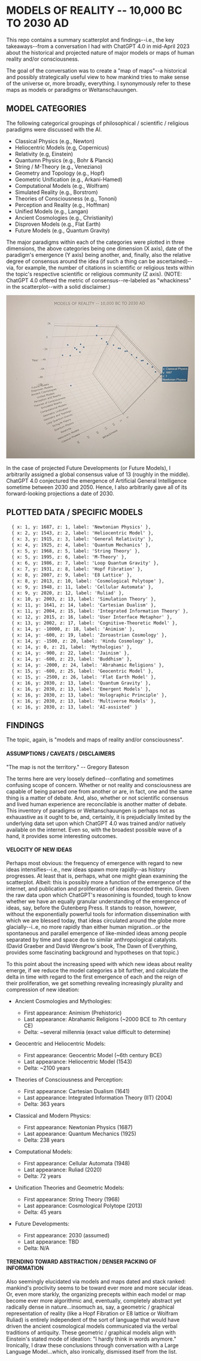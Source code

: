 # MODELS OF REALITY -- 10,000 BC TO 2030 AD

This repo contains a summary scatterplot and findings--i.e., the key takeaways--from a conversation I had with ChatGPT 4.0 in mid-April 2023 about the historical and projected nature of major models or maps of human reality and/or consciousness.

The goal of the conversation was to create a "map of maps"--a historical and possibly strategically useful view to how mankind tries to make sense of the universe or, more broadly, everything. I synonymously refer to these maps as models or paradigms or Weltanschauungen.

## MODEL CATEGORIES

The following categorical groupings of philosophical / scientific / religious paradigms were discussed with the AI.

* Classical Physics (e.g., Newton)
* Heliocentric Models (e.g, Copernicus)
* Relativity (e.g, Einstein)
* Quantumn Physics (e.g., Bohr & Planck)
* String / M-Theory (e.g., Veneziano)
* Geometry and Topology (e.g., Hopf)
* Geometric Unification (e.g., Arkani-Hamed)
* Computational Models (e.g., Wolfram)
* Simulated Reality (e.g., Borstrom)
* Theories of Consciousness (e.g., Tononi)
* Perception and Reality (e.g., Hoffman)
* Unified Models (e.g., Langan)
* Ancient Cosmologies (e.g., Christianity)
* Disproven Models (e.g., Flat Earth)
* Future Models (e.g., Quantum Gravity)

The major paradigms within each of the categories were plotted in three dimensions, the above categories being one dimension (X axis), date of the paradigm's emergence (Y axis) being another, and, finally, also the relative degree of consensus around the idea (if such a thing can be ascertained)--via, for example, the number of citations in scientific or religious texts within the topic's respective scientific or religious community (Z axis). (NOTE: ChatGPT 4.0 offered the metric of consensus--re-labeled as "whackiness" in the scatterplot--with a solid disclaimer.)

![Models of Reality -- 10,000 BC to 2030 AD](reality_scatterplot.jpg)

In the case of projected Future Developments (or Future Models), I arbitrarily assigned a global consensus value of 13 (roughly in the middle). ChatGPT 4.0 conjectured the emergence of Artificial General Intelligence sometime between 2030 and 2050. Hence, I also arbitrarily gave all of its forward-looking projections a date of 2030. 

## PLOTTED DATA / SPECIFIC MODELS

	  { x: 1, y: 1687, z: 1, label: 'Newtonian Physics' },
	  { x: 2, y: 1543, z: 2, label: 'Heliocentric Model' },
	  { x: 3, y: 1915, z: 3, label: 'General Relativity' },
	  { x: 4, y: 1925, z: 4, label: 'Quantum Mechanics' },
	  { x: 5, y: 1968, z: 5, label: 'String Theory' },
	  { x: 5, y: 1995, z: 6, label: 'M-Theory' },
	  { x: 6, y: 1986, z: 7, label: 'Loop Quantum Gravity' },
	  { x: 7, y: 1931, z: 8, label: 'Hopf Fibration' },
	  { x: 8, y: 2007, z: 9, label: 'E8 Lattice' },
	  { x: 8, y: 2013, z: 10, label: 'Cosmological Polytope' },
	  { x: 9, y: 1948, z: 11, label: 'Cellular Automata' },
	  { x: 9, y: 2020, z: 12, label: 'Ruliad' },
	  { x: 10, y: 2003, z: 13, label: 'Simulation Theory' },
	  { x: 11, y: 1641, z: 14, label: 'Cartesian Dualism' },
	  { x: 11, y: 2004, z: 15, label: 'Integrated Information Theory' },
	  { x: 12, y: 2015, z: 16, label: 'User Interface Metaphor' },
	  { x: 13, y: 2002, z: 17, label: 'Cognitive-Theoretic Model' },
	  { x: 14, y: -10000, z: 18, label: 'Animism' },
	  { x: 14, y: -600, z: 19, label: 'Zoroastrian Cosmology' },
	  { x: 14, y: -1500, z: 20, label: 'Hindu Cosmology' },
	  { x: 14, y: 0, z: 21, label: 'Mythologies' },
	  { x: 14, y: -900, z: 22, label: 'Jainism' },
	  { x: 14, y: -600, z: 23, label: 'Buddhism' },
	  { x: 14, y: -2000, z: 24, label: 'Abrahamic Religions' },
	  { x: 15, y: -600, z: 25, label: 'Geocentric Model' },
	  { x: 15, y: -2500, z: 26, label: 'Flat Earth Model' },
	  { x: 16, y: 2030, z: 13, label: 'Quantum Gravity' },
	  { x: 16, y: 2030, z: 13, label: 'Emergent Models' },
	  { x: 16, y: 2030, z: 13, label: 'Holographic Principle' },
	  { x: 16, y: 2030, z: 13, label: 'Multiverse Models' },
	  { x: 16, y: 2030, z: 13, label: 'AI-assisted' }


## FINDINGS

The topic, again, is "models and maps of reality and/or consciousness".

#### ASSUMPTIONS / CAVEATS / DISCLAIMERS

"The map is not the territory." -- Gregory Bateson

The terms here are very loosely defined--conflating and sometimes confusing scope of concern. Whether or not reality and consciousness are capable of being parsed one from another or are, in fact, one and the same thing is a matter of debate. And, also, whether or not scientific consensus and lived human experience are reconcilable is another matter of debate. This inventory of paradigms or Weltanschauungen is perhaps not as exhauastive as it ought to be, and, certainly, it is prejudicially limited by the underlying data set upon which ChatGPT 4.0 was trained and/or natively available on the internet. Even so, with the broadest possible wave of a hand, it provides some interesting outcomes. 

#### VELOCITY OF NEW IDEAS

Perhaps most obvious: the frequency of emergence with regard to new ideas intensifies--i.e., new ideas spawn more rapidly--as history progresses. At least that is, perhaps, what one might glean examining the scatterplot. Albeit: this is possibly more a function of the emergence of the internet, and publication and proliferation of ideas recorded therein. Given the raw data upon which ChatGPT's reasonining is founded, tough to know whether we have an equally granular understanding of the emergence of ideas, say, before the Gutenberg Press. It stands to reason, however, without the exponentially powerful tools for information dissemination with which we are blessed today, that ideas circulated around the globe more glacially--i..e, no more rapidly than either human migration...or the spontaneous and parallel emergence of like-minded ideas among people separated by time and space due to similar anthropological catalysts. (David Graeber and David Wengrow's book, The Dawn of Everything, provides some fascinating background and hypotheses on that topic.)

To this point about the increasing speed with which new ideas about reality emerge, if we reduce the model categories a bit further, and calculate the delta in time with regard to the first emergence of each and the reign of their proliferation, we get something revealing increasingly plurality and compression of new ideation:

* Ancient Cosmologies and Mythologies:
  * First appearance: Animism (Prehistoric)
  * Last appearance: Abrahamic Religions (~2000 BCE to 7th century CE)
  * Delta: ~several millennia (exact value difficult to determine)

* Geocentric and Heliocentric Models:
  * First appearance: Geocentric Model (~6th century BCE)
  * Last appearance: Heliocentric Model (1543)
  * Delta: ~2100 years

* Theories of Consciousness and Perception:
  * First appearance: Cartesian Dualism (1641)
  * Last appearance: Integrated Information Theory (IIT) (2004)
  * Delta: 363 years

* Classical and Modern Physics:
  * First appearance: Newtonian Physics (1687)
  * Last appearance: Quantum Mechanics (1925)
  * Delta: 238 years

* Computational Models:
  * First appearance: Cellular Automata (1948)
  * Last appearance: Ruliad (2020)
  * Delta: 72 years

* Unification Theories and Geometric Models:
  * First appearance: String Theory (1968)
  * Last appearance: Cosmological Polytope (2013)
  * Delta: 45 years

* Future Developments:
  * First appearance: 2030 (assumed)
  * Last appearance: TBD
  * Delta: N/A

#### TRENDING TOWARD ABSTRACTION / DENSER PACKING OF INFORMATION

Also seemingly elucidated via models and maps dated and stack ranked: mankind's proclivity seems to be toward ever more and more secular ideas. Or, even more starkly, the organizing precepts within each model or map become ever more algorithmic and, eventually, completely abstract yet radically dense in nature...insomuch as, say, a geometric / graphical representation of reality (like a Hopf Fibration or E8 lattice or Wolfram Ruliad) is entirely independent of the sort of language that would have driven the ancient cosmological models communicated via the verbal traditions of antiquity. These geometric / graphical models align with Einstein's stated mode of ideation: "I hardly think in words anymore." Ironically, I draw these conclusions through conversation with a Large Language Model...which, also ironically, dismissed itself from the list.